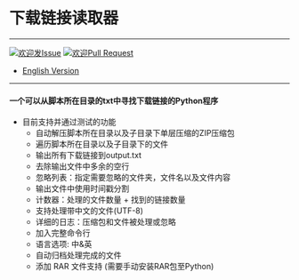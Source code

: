 # 下载链接读取器

----

[1]: https://img.shields.io/badge/Issue-Welcome-brightgreen
[2]: https://github.com/Neurotoxin0/OpenWrt/issues/new
[3]: https://img.shields.io/badge/PRs-Welcome-brightgreen
[4]: https://github.com/Neurotoxin0/OpenWrt/pulls

[![欢迎发Issue][1]][2]
[![欢迎Pull Request][3]][4]
- [English Version](https://github.com/Neurotoxin0/Download_Link_Reader/blob/main/README_EN.md "English Version")

----

#### 一个可以从脚本所在目录的txt中寻找下载链接的Python程序
- 目前支持并通过测试的功能
    * 自动解压脚本所在目录以及子目录下单层压缩的ZIP压缩包
    * 遍历脚本所在目录以及子目录下的文件
    * 输出所有下载链接到output.txt
    * 去除输出文件中多余的空行
    * 忽略列表：指定需要忽略的文件夹，文件名以及文件内容
    * 输出文件中使用时间戳分割
    * 计数器：处理的文件数量 + 找到的链接数量
    * 支持处理带中文的文件(UTF-8)
    * 详细的日志：压缩包和文件被处理或忽略
    * 加入完整命令行
    * 语言选项: 中&英
    * 自动归档处理完成的文件
    * 添加 RAR 文件支持 (需要手动安装RAR包至Python)